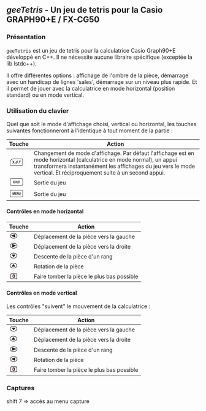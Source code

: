 ## *geeTetris* - Un jeu de tetris pour la Casio GRAPH90+E / FX-CG50

### Présentation

`geeTetris` est un jeu de tetris pour la calculatrice Casio Graph90+E développé en C++. Il ne nécessite aucune libraire spécifique (exceptée la lib lstdc++).

Il offre différentes options : affichage de l'ombre de la pièce, démarrage avec un handicap de lignes 'sales', démarrage sur un niveau plus rapide. Et il permet de jouer avec la calculatrice en mode horizontal (position standard) ou en mode vertical.


### Utilisation du clavier

Quel que soit le mode d'affichage choisi, vertical ou horizontal, les touches suivantes fonctionneront à l'identique à tout moment de la partie :

| Touche | Action |  
| --------------- |----------------|
| ![Rotation](assets/key_xot.png) | Changement de mode d'affichage. Par défaut l'affichage est en mode horizontal (calculatrice en mode normal), un appui transformera instantanément les affichages du jeu vers le mode vertical. Et réciproquement suite à un second appui.|
| ![Exit](assets/key_exit.png) | Sortie du jeu |
| ![Menu](assets/key_menu.png) | Sortie du jeu |


#### Contrôles en mode horizontal

| Touche | Action |  
| --------------- |----------------|
| ![Gauche](assets/key_left.png) | Déplacement de la pièce vers la gauche |
| ![Droite](assets/key_right.png) | Déplacement de la pièce vers la droite |
| ![Bas](assets/key_down.png) | Descente de la pièce d'un rang |
| ![Rotation](assets/key_up.png) | Rotation de la pièce |
| ![Descente](assets/key_0.png) | Faire tomber la pièce le plus bas possible |

#### Contrôles en mode vertical

Les contrôles "suivent" le mouvement de la calculatrice :

| Touche | Action |  
| --------------- |----------------|
| ![Gauche](assets/key_down.png) | Déplacement de la pièce vers la gauche |
| ![Droite](assets/key_up.png) | Déplacement de la pièce vers la droite |
| ![Bas](assets/key_right.png) | Descente de la pièce d'un rang |
| ![Rotation](assets/key_left.png) | Rotation de la pièce |
| ![Descente](assets/key_0.png) | Faire tomber la pièce le plus bas possible |

### Captures

shift 7 => accès au menu capture